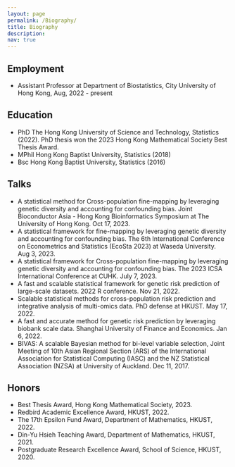 ```yaml
---
layout: page
permalink: /Biography/
title: Biography
description: 
nav: true
---
```


## Employment
- Assistant Professor at Department of Biostatistics, City University of Hong Kong, Aug, 2022 - present

## Education
- PhD The Hong Kong University of Science and Technology, Statistics (2022). PhD thesis won the 2023 Hong Kong Mathematical Society Best Thesis Award.
- MPhil Hong Kong Baptist University, Statistics (2018)
- Bsc Hong Kong Baptist University, Statistics (2016)



<!-- # Profession activities
- Journal reviewer
	- Journal of Computational and Graphical Statistics
	- The American Journal of Human Genetics
	- Bioinformatics
	- PLOS Computational Biology
	- PLOS Genetics
	- Frontiers in Genetics 
	- Biometrical Journal -->


## Talks
- A statistical method for Cross-population fine-mapping by leveraging genetic diversity and accounting for confounding bias. Joint Bioconductor Asia - Hong Kong Bioinformatics Symposium at The University of Hong Kong. Oct 17, 2023.
- A statistical framework for fine-mapping by leveraging genetic diversity and accounting for confounding bias. The 6th International Conference on Econometrics and Statistics (EcoSta 2023) at Waseda University. Aug 3, 2023.
- A statistical framework for Cross-population fine-mapping by leveraging genetic diversity and accounting for confounding bias. The 2023 ICSA International Conference at CUHK. July 7, 2023.
- A fast and scalable statistical framework for genetic risk prediction of large-scale datasets. 2022 R conference. Nov 21, 2022.
- Scalable statistical methods for cross-population risk prediction and integrative analysis of multi-omics data. PhD defense at HKUST. May 17, 2022.
- A fast and accurate method for genetic risk prediction by leveraging biobank scale data. Shanghai University of Finance and Economics. Jan 6, 2022. 
- BIVAS: A scalable Bayesian method for bi-level variable selection, Joint Meeting of 10th Asian Regional Section (ARS) of the International Association for Statistical Computing (IASC) and the NZ Statistical Association (NZSA) at University of Auckland. Dec 11, 2017.



## Honors

- Best Thesis Award, Hong Kong Mathematical Society, 2023.
- Redbird Academic Excellence Award, HKUST, 2022.
- The 17th Epsilon Fund Award, Department of Mathematics, HKUST, 2022.
- Din-Yu Hsieh Teaching Award, Department of Mathematics, HKUST, 2021.
- Postgraduate Research Excellence Award, School of Science, HKUST, 2020.

